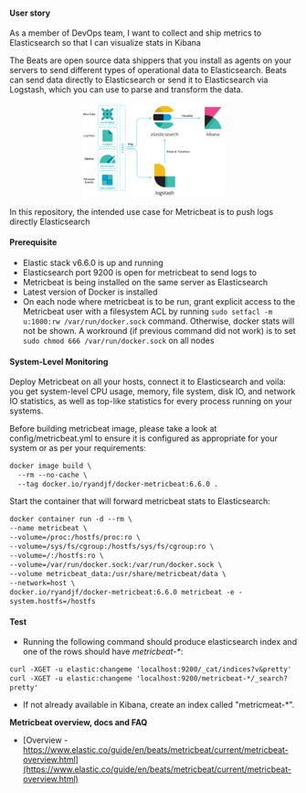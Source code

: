 #### User story
As a member of DevOps team, I want to collect and ship metrics to Elasticsearch so that I can visualize stats in Kibana

The Beats are open source data shippers that you install as agents on your servers to send different types of operational data to Elasticsearch. Beats can send data directly to Elasticsearch or send it to Elasticsearch via Logstash, which you can use to parse and transform the data.

<p align="center">
  <img src="./pics/beats-platform.png" alt="Beats platform" style="width: 250px;"/>
</p>

In this repository, the intended use case for Metricbeat is to push logs directly Elasticsearch

#### Prerequisite
* Elastic stack v6.6.0 is up and running
* Elasticsearch port 9200 is open for metricbeat to send logs to
* Metricbeat is being installed on the same server as Elasticsearch
* Latest version of Docker is installed
* On each node where metricbeat is to be run, grant explicit access to the Metricbeat user with a filesystem ACL by running `sudo setfacl -m u:1000:rw /var/run/docker.sock` command. Otherwise, docker stats will not be shown. A workround (if previous command did not work) is to set `sudo chmod 666 /var/run/docker.sock` on all nodes

#### System-Level Monitoring
Deploy Metricbeat on all your hosts, connect it to Elasticsearch and voila: you get system-level CPU usage, memory, file system, disk IO, and network IO statistics, as well as top-like statistics for every process running on your systems.

Before building metricbeat image, please take a look at config/metricbeat.yml to ensure it is configured as appropriate for your system or as per your requirements:
```
docker image build \
  --rm --no-cache \
  --tag docker.io/ryandjf/docker-metricbeat:6.6.0 .
```
Start the container that will forward metricbeat stats to Elasticsearch:
```
docker container run -d --rm \
--name metricbeat \
--volume=/proc:/hostfs/proc:ro \
--volume=/sys/fs/cgroup:/hostfs/sys/fs/cgroup:ro \
--volume=/:/hostfs:ro \
--volume=/var/run/docker.sock:/var/run/docker.sock \
--volume metricbeat_data:/usr/share/metricbeat/data \
--network=host \
docker.io/ryandjf/docker-metricbeat:6.6.0 metricbeat -e -system.hostfs=/hostfs
```

#### Test
* Running the following command should produce elasticsearch index and one of the rows should have _metricbeat-*_:
```
curl -XGET -u elastic:changeme 'localhost:9200/_cat/indices?v&pretty'
curl -XGET -u elastic:changeme 'localhost:9200/metricbeat-*/_search?pretty'
```
* If not already available in Kibana, create an index called "metricmeat-*".

**Metricbeat overview, docs and FAQ**

* [Overview - https://www.elastic.co/guide/en/beats/metricbeat/current/metricbeat-overview.html](https://www.elastic.co/guide/en/beats/metricbeat/current/metricbeat-overview.html)
